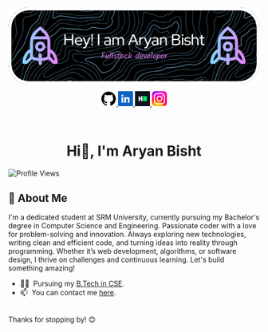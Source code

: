  <img src="https://github.com/Aryanb10/Aryanb10/blob/47b36ce4416d4e0cf1fb033fc4fc355e670dfde7/github-header-image%20(2).png" align="center"> 

<p align="center">

<a href="https://github.com/Aryanb10" target="_blank">
    <img src="githubpic.png" height="30px">
</a>
<a href="https://www.linkedin.com/in/aryan-bisht10/" target="_blank">
    <img src="lnkedInpic.png" height="30px">
</a>
<a href="https://www.hackerrank.com/profile/ab0338" target="_blank">
    <img src="hackerrankpic.png" height="30px">
</a>
<a href="https://www.instagram.com/aryan_ly10/" target="_blank">
    <img src="instapic.webp" height="30px">
</a>
</p>
<br>

<h1 align="center" >Hi👋, I'm Aryan Bisht
</h1>



![Profile Views](https://komarev.com/ghpvc/?username=Aryanb10&label=Profile%20views&color=0e75b6&style=flat)

## 🚀 About Me
I'm a dedicated student at SRM University, currently pursuing my Bachelor's degree in Computer Science and Engineering. Passionate coder with a love for problem-solving and innovation. Always exploring new technologies, writing clean and efficient code, and turning ideas into reality through programming. Whether it’s web development, algorithms, or software design, I thrive on challenges and continuous learning. Let's build something amazing!

- 👨‍🎓 &nbsp;Pursuing my [B.Tech in CSE](https://www.srmist.edu.in).
- 📫 &nbsp;You can contact me [here](mailto:aryan.b1904@gmail.com).
<br>
Thanks for stopping by! 😊
